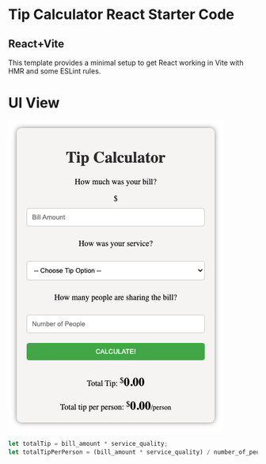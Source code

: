 # Tip Calculator React Starter Code

## React+Vite

This template provides a minimal setup to get React working in Vite with HMR and some ESLint rules.

# UI View

![view](./view1.png)

```javascript
let totalTip = bill_amount * service_quality;
let totalTipPerPerson = (bill_amount * service_quality) / number_of_people;
```
